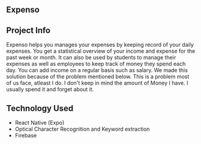 ## Expenso

## **Project Info**
Expenso helps you manages your expenses by keeping record of your daily expenses. You get a statistical overview of your income and expense for the past week or month. It can also be used by students to manage their expenses as well as employees to keep track of money they spend each day. You can add income on a regular basis such as salary. We made this solution because of the problem mentioned below. This is a problem most of us face, atleast I do. I don't keep in mind the amount of Money I have. I usually spend it and forget about it.

## **Technology Used**
- React Native (Expo)
- Optical Character Recognition and Keyword extraction
- Firebase
